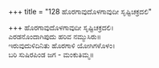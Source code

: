 +++
title = "128 ಹೊರಗಾವುದೊಳಗಾವುದೀ ಸೃಷ್ಟಿಚಕ್ರದಲಿ"

+++
ಹೊರಗಾವುದೊಳಗಾವುದೀ ಸೃಷ್ಟಿಚಕ್ರದಲಿ।  
ಎರಡನೊಂದಾಗಿಪುದು ಹರಿವ ನಮ್ಮುಸಿರು॥  
ಇರುವುದುಳಿದಿನಿತು ಹೊರಗಾಳಿ ಯೋಗಿಗಳೊಳಂ।  
ಬರಿ ಸುಷಿರಪಿಂಡ ಜಗ - ಮಂಕುತಿಮ್ಮ॥  
